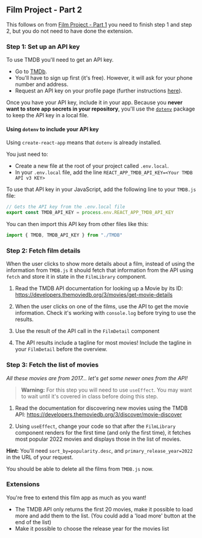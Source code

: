 ## Film Project - Part 2

This follows on from
[Film Project - Part 1](https://gist.git.generalassemb.ly/katie/9c940b65fd83f9a6610e7d1886c6b553)
you need to finish step 1 and step 2, but you do not need to have done the extension.

### Step 1: Set up an API key

To use TMDB you'll need to get an API key.

- Go to [TMDb](https://www.themoviedb.org).
- You'll have to sign up first (it's free). However, it will ask for your phone number and address.
- Request an API key on your profile page (further instructions [here](https://developers.themoviedb.org/3/getting-started)).

Once you have your API key, include it in your app. Because you **never want to store app secrets in your repository**, you'll use the [`dotenv`](https://github.com/motdotla/dotenv) package to keep the API key in a local file.

#### Using `dotenv` to include your API key

Using `create-react-app` means that `dotenv` is already installed.

You just need to:
- Create a new file at the root of your project called `.env.local`.
- In your `.env.local` file, add the line `REACT_APP_TMDB_API_KEY=<Your TMDB API v3 KEY>`

To use that API key in your JavaScript, add the following line to your `TMDB.js` file:

```js
// Gets the API key from the .env.local file
export const TMDB_API_KEY = process.env.REACT_APP_TMDB_API_KEY
```

You can then import this API key from other files like this:

```js
import { TMDB, TMDB_API_KEY } from "./TMDB"
```

### Step 2: Fetch film details

When the user clicks to show more details about a film, instead of using the information from `TMDB.js` it should fetch that information from the API using `fetch` and store it in state in the `FilmLibrary` component.

1. Read the TMDB API documentation for looking up a Movie by its ID: https://developers.themoviedb.org/3/movies/get-movie-details

2. When the user clicks on one of the films, use the API to get the movie information. Check it's working with `console.log` before trying to use the results.

3. Use the result of the API call in the `FilmDetail` component

4. The API results include a tagline for most movies! Include the tagline in your `FilmDetail` before the overview.


### Step 3: Fetch the list of movies

_All these movies are from 2017... let's get some newer ones from the API!_

> **Warning:** For this step you will need to use `useEffect`. You may want to wait until it's covered in class before doing this step.

1. Read the documentation for discovering new movies using the TMDB API: https://developers.themoviedb.org/3/discover/movie-discover

2. Using `useEffect`, change your code so that after the `FilmLibrary` component renders for the first time (and only the first time), it fetches most popular 2022 movies and displays those in the list of movies.

**Hint:** You'll need `sort_by=popularity.desc`, and `primary_release_year=2022` in the URL of your request.

You should be able to delete all the films from `TMDB.js` now.

### Extensions

You're free to extend this film app as much as you want!

- The TMDB API only returns the first 20 movies, make it possible to load more and add them to the list. (You could add a 'load more' button at the end of the list)
- Make it possible to choose the release year for the movies list